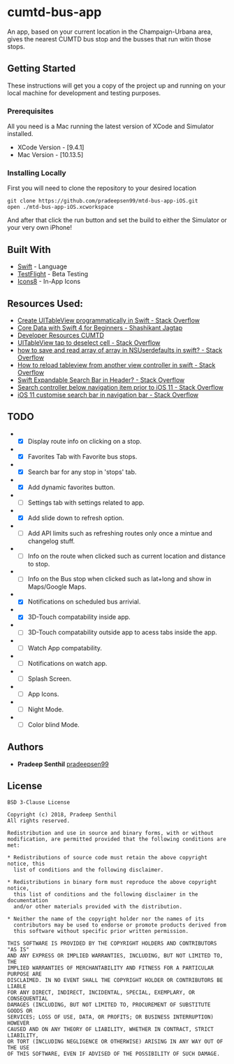 # cumtd-bus-app

An app, based on your current location in the Champaign-Urbana area, gives the nearest CUMTD bus stop and the busses that run witin those stops.

## Getting Started

These instructions will get you a copy of the project up and running on your local machine for development and testing purposes.

### Prerequisites

All you need is a Mac running the latest version of XCode and Simulator installed.
* XCode Version - [9.4.1]
* Mac Version - [10.13.5] 

### Installing Locally

First you will need to clone the repository to your desired location

```
git clone https://github.com/pradeepsen99/mtd-bus-app-iOS.git
open ./mtd-bus-app-iOS.xcworkspace
```
And after that click the run button and set the build to either the Simulator or your very own iPhone!

## Built With

* [Swift](https://developer.apple.com/swift/) - Language
* [TestFlight](https://itunes.apple.com/us/app/testflight/id899247664?mt=8) - Beta Testing
* [Icons8](https://icons8.com/ios) - In-App Icons

## Resources Used:
* [Create UITableView programmatically in Swift - Stack Overflow](https://stackoverflow.com/questions/40220905/create-uitableview-programmatically-in-swift)
* [Core Data with Swift 4 for Beginners - Shashikant Jagtap](https://medium.com/xcblog/core-data-with-swift-4-for-beginners-1fc067cca707)
* [Developer Resources CUMTD](https://developer.cumtd.com)
* [UITableView tap to deselect cell - Stack Overflow](https://stackoverflow.com/questions/29089652/selecting-and-deselecting-uitableviewcells-swift)
* [how to save and read array of array in NSUserdefaults in swift? - Stack Overflow](https://stackoverflow.com/questions/25179668/how-to-save-and-read-array-of-array-in-nsuserdefaults-in-swift)
* [How to reload tableview from another view controller in swift - Stack Overflow](https://stackoverflow.com/questions/25921623/how-to-reload-tableview-from-another-view-controller-in-swift)
* [Swift Expandable Search Bar in Header? - Stack Overflow](https://stackoverflow.com/questions/38580175/swift-expandable-search-bar-in-header)
* [Search controller below navigation item prior to iOS 11 - Stack Overflow](https://stackoverflow.com/questions/46515105/search-controller-below-navigation-item-prior-to-ios-11)
* [iOS 11 customise search bar in navigation bar - Stack Overflow](https://stackoverflow.com/questions/46007260/ios-11-customise-search-bar-in-navigation-bar)

## TODO

* - [x] Display route info on clicking on a stop.
* - [x] Favorites Tab with Favorite bus stops.
* - [x] Search bar for any stop in 'stops' tab.
* - [x] Add dynamic favorites button.
* - [ ] Settings tab with settings related to app.
* - [x] Add slide down to refresh option.
* - [ ] Add API limits such as refreshing routes only once a mintue and changelog stuff.
* - [ ] Info on the route when clicked such as current location and distance to stop.
* - [ ] Info on the Bus stop when clicked such as lat+long and show in Maps/Google Maps.
* - [x] Notifications on scheduled bus arrivial.
* - [x] 3D-Touch compatability inside app.
* - [ ] 3D-Touch compatability outside app to acess tabs inside the app.
* - [ ] Watch App compatability.
* - [ ] Notifications on watch app.
* - [ ] Splash Screen.
* - [ ] App Icons.
* - [ ] Night Mode.
* - [ ] Color blind Mode.

## Authors

* **Pradeep Senthil** [pradeepsen99](https://github.com/pradeepsen99)

## License

```
BSD 3-Clause License

Copyright (c) 2018, Pradeep Senthil
All rights reserved.

Redistribution and use in source and binary forms, with or without
modification, are permitted provided that the following conditions are met:

* Redistributions of source code must retain the above copyright notice, this
  list of conditions and the following disclaimer.

* Redistributions in binary form must reproduce the above copyright notice,
  this list of conditions and the following disclaimer in the documentation
  and/or other materials provided with the distribution.

* Neither the name of the copyright holder nor the names of its
  contributors may be used to endorse or promote products derived from
  this software without specific prior written permission.

THIS SOFTWARE IS PROVIDED BY THE COPYRIGHT HOLDERS AND CONTRIBUTORS "AS IS"
AND ANY EXPRESS OR IMPLIED WARRANTIES, INCLUDING, BUT NOT LIMITED TO, THE
IMPLIED WARRANTIES OF MERCHANTABILITY AND FITNESS FOR A PARTICULAR PURPOSE ARE
DISCLAIMED. IN NO EVENT SHALL THE COPYRIGHT HOLDER OR CONTRIBUTORS BE LIABLE
FOR ANY DIRECT, INDIRECT, INCIDENTAL, SPECIAL, EXEMPLARY, OR CONSEQUENTIAL
DAMAGES (INCLUDING, BUT NOT LIMITED TO, PROCUREMENT OF SUBSTITUTE GOODS OR
SERVICES; LOSS OF USE, DATA, OR PROFITS; OR BUSINESS INTERRUPTION) HOWEVER
CAUSED AND ON ANY THEORY OF LIABILITY, WHETHER IN CONTRACT, STRICT LIABILITY,
OR TORT (INCLUDING NEGLIGENCE OR OTHERWISE) ARISING IN ANY WAY OUT OF THE USE
OF THIS SOFTWARE, EVEN IF ADVISED OF THE POSSIBILITY OF SUCH DAMAGE.
```